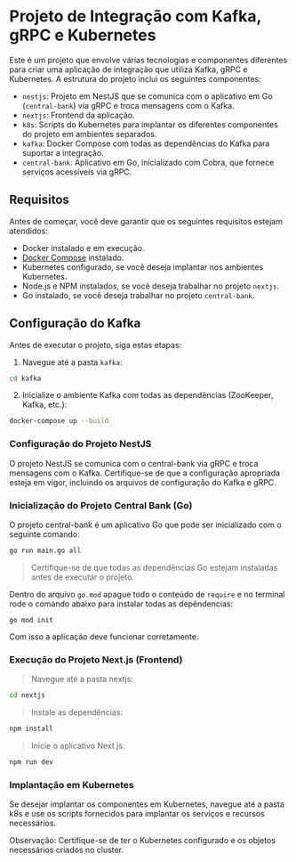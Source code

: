 # Projeto de Integração com Kafka, gRPC e Kubernetes

Este é um projeto que envolve várias tecnologias e componentes diferentes para criar uma aplicação de integração que utiliza Kafka, gRPC e Kubernetes. A estrutura do projeto inclui os seguintes componentes:

- `nestjs`: Projeto em NestJS que se comunica com o aplicativo em Go (`central-bank`) via gRPC e troca mensagens com o Kafka.
- `nextjs`: Frontend da aplicação.
- `k8s`: Scripts do Kubernetes para implantar os diferentes componentes do projeto em ambientes separados.
- `kafka`: Docker Compose com todas as dependências do Kafka para suportar a integração.
- `central-bank`: Aplicativo em Go, inicializado com Cobra, que fornece serviços acessíveis via gRPC.

## Requisitos

Antes de começar, você deve garantir que os seguintes requisitos estejam atendidos:

- Docker instalado e em execução.
- [Docker Compose](https://docs.docker.com/compose/install/) instalado.
- Kubernetes configurado, se você deseja implantar nos ambientes Kubernetes.
- Node.js e NPM instalados, se você deseja trabalhar no projeto `nextjs`.
- Go instalado, se você deseja trabalhar no projeto `central-bank`.

## Configuração do Kafka

Antes de executar o projeto, siga estas etapas:

1. Navegue até a pasta `kafka`:
```bash
cd kafka
```
2. Inicialize o ambiente Kafka com todas as dependências (ZooKeeper, Kafka, etc.):
```bash
docker-compose up --build
```

### Configuração do Projeto NestJS

O projeto NestJS se comunica com o central-bank via gRPC e troca mensagens com o Kafka. Certifique-se de que a configuração apropriada esteja em vigor, incluindo os arquivos de configuração do Kafka e gRPC.

### Inicialização do Projeto Central Bank (Go)
O projeto central-bank é um aplicativo Go que pode ser inicializado com o seguinte comando:

```bash
go run main.go all
```

> Certifique-se de que todas as dependências Go estejam instaladas antes de executar o projeto.

Dentro do arquivo `go.mod` apague todo o conteúdo de `require` e no terminal rode o comando abaixo para instalar todas as depêndencias:

`go mod init`

Com isso a aplicação deve funcionar corretamente.

### Execução do Projeto Next.js (Frontend)

> Navegue até a pasta nextjs:

```bash
cd nextjs
```

> Instale as dependências:

```bash
npm install
```

> Inicie o aplicativo Next.js:

```bash
npm run dev
```

### Implantação em Kubernetes

Se desejar implantar os componentes em Kubernetes, navegue até a pasta k8s e use os scripts fornecidos para implantar os serviços e recursos necessários.

Observação: Certifique-se de ter o Kubernetes configurado e os objetos necessários criados no cluster.